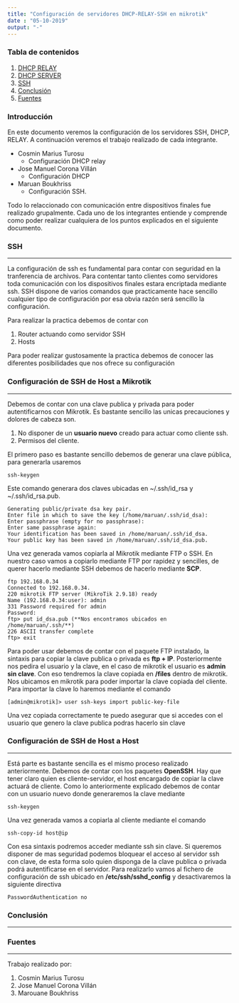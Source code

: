```yaml
---
title: "Configuración de servidores DHCP-RELAY-SSH en mikrotik"
date : "05-10-2019"
output: "-"
---
```


### Tabla de contenidos
1. [DHCP RELAY](#nombre-en-minusculas)
2. [DHCP SERVER ](#nombre-en-minusculas)
3. [SSH](#ssh)
4. [Conclusión](#nombre-en-minusculas)
4. [Fuentes](#nombre-en-minusculas)

### Introducción

En este documento veremos la configuración de los servidores SSH, DHCP, RELAY. A continuación veremos el trabajo realizado de cada integrante.
+ Cosmin Marius Turosu
    * Configuración DHCP relay
+ Jose Manuel Corona Villán
    * Configuración DHCP
+ Maruan Boukhriss 
    * Configuración SSH.

Todo lo relaccionado con comunicación entre dispositivos finales fue realizado grupalmente. Cada uno de los integrantes entiende y comprende como poder realizar cualquiera de los puntos explicados en el siguiente documento.
### SSH
___
La configuración de ssh es fundamental para contar con seguridad en la tranferencia de archivos. Para contentar tanto clientes como servidores toda comunicación con los dispositivos finales estara encriptada mediante ssh.
SSH dispone de varios comandos que practicamente hace sencillo cualquier tipo de configuración por esa obvia razón será sencillo la configuración.

Para realizar la practica debemos de contar con

1. Router actuando como servidor SSH
2. Hosts

Para poder realizar gustosamente la practica debemos de conocer las diferentes posibilidades que nos ofrece su configuración

### Configuración de SSH de Host a Mikrotik
___
Debemos de contar con una clave publica y privada para poder autentificarnos con Mikrotik. Es bastante sencillo las unicas precauciones y dolores de cabeza son. 
1. No disponer de un **usuario nuevo** creado para actuar como cliente ssh.
2. Permisos del cliente.

El primero paso es bastante sencillo debemos de generar una clave pública, para generarla usaremos 

```
ssh-keygen
``` 

Este comando generara dos claves ubicadas en ~/.ssh/id_rsa y ~/.ssh/id_rsa.pub.

```
Generating public/private dsa key pair.
Enter file in which to save the key (/home/maruan/.ssh/id_dsa):
Enter passphrase (empty for no passphrase):
Enter same passphrase again:
Your identification has been saved in /home/maruan/.ssh/id_dsa.
Your public key has been saved in /home/maruan/.ssh/id_dsa.pub.
```
Una vez generada vamos copiarla al Mikrotik mediante FTP o SSH. En nuestro caso vamos a copiarlo mediante FTP por rapidez y sencilles, de querer hacerlo mediante SSH debemos de hacerlo mediante **SCP**.

```
ftp 192.168.0.34
Connected to 192.168.0.34.
220 mikrotik FTP server (MikroTik 2.9.18) ready
Name (192.168.0.34:user): admin
331 Password required for admin
Password:
ftp> put id_dsa.pub (**Nos encontramos ubicados en /home/maruan/.ssh/**)
226 ASCII transfer complete
ftp> exit
```
Para poder usar debemos de contar con el paquete FTP instalado, la sintaxis para copiar la clave publica o privada es **ftp + IP**. Posteriormente nos pedira el usuario y la clave, en el caso de mikrotik el usuario es **admin sin clave**.
Con eso tendremos la clave copiada en **/files** dentro de mikrotik. Nos ubicamos en mikrotik para poder importar la clave copiada del cliente. Para importar la clave lo haremos mediante el comando 

```
[admin@mikrotik]> user ssh-keys import public-key-file
```

Una vez copiada correctamente te puedo asegurar que si accedes con el usuario que genero la clave publica podras hacerlo sin clave

### Configuración de SSH de Host a Host
___
Está parte es bastante sencilla es el mismo proceso realizado anteriormente. Debemos de contar con los paquetes **OpenSSH**. Hay que tener claro quien es cliente-servidor, el host encargado de copiar la clave actuará de cliente.
Como lo anteriormente explicado debemos de contar con un usuario nuevo donde generaremos la clave mediante 

```
ssh-keygen
```

Una vez generada vamos a copiarla al cliente mediante el comando 

```
ssh-copy-id host@ip
```
Con esa sintaxis podremos acceder mediante ssh sin clave. Si queremos disponer de mas seguridad podemos bloquear el acceso al servidor ssh con clave, de esta forma solo quien disponga de la clave publica o privada podrá autentificarse en el servidor. Para realizarlo vamos al fichero de configuración de ssh ubicado en **/etc/ssh/sshd_config** y desactivaremos la siguiente directiva 

```
PasswordAuthentication no 
```
### Conclusión
___
### Fuentes
___

Trabajo realizado por:
1. Cosmin Marius Turosu
2. Jose Manuel Corona Villán
3. Marouane Boukhriss



